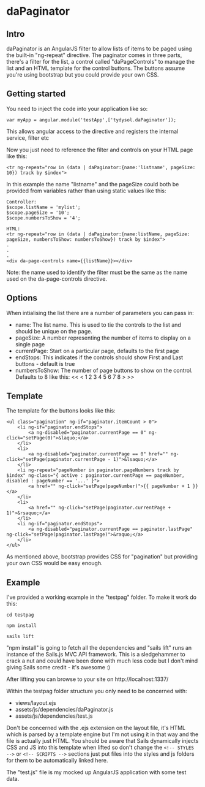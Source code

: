# daPaginator


## Intro

daPaginator is an AngularJS filter to allow lists of items to be paged using the built-in "ng-repeat" directive. The paginator comes
in three parts, there's a filter for the list, a control called "daPageControls" to manage the list and an HTML template for the 
control buttons.  The buttons assume you're using bootstrap but you could provide your own CSS.

## Getting started

You need to inject the code into your application like so:

```
var myApp = angular.module('testApp',['tydysol.daPaginator']);
```

This allows angular access to the directive and registers the internal service, filter etc

Now you just need to reference the filter and controls on your HTML page like this:

```
<tr ng-repeat="row in (data | daPaginator:{name:'listname', pageSize: 10}) track by $index">

```

In this example the name "listname" and the pageSize could both be provided from variables rather than using static values like this:


```
Controller:
$scope.listName = 'mylist';
$scope.pageSize = '10';
$scope.numbersToShow = '4';

HTML:
<tr ng-repeat="row in (data | daPaginator:{name:listName, pageSize: pageSize, numbersToShow: numbersToShow}) track by $index">
.
.
.
<div da-page-controls name={{listName}}></div>
```
Note: the name used to identify the filter must be the same as the name used on the da-page-controls directive.


## Options

When intialising the list there are a number of parameters you can pass in:

* name:             The list name. This is used to tie the controls to the list and should be unique on the page.
* pageSize:         A number representing the number of items to display on a single page
* currentPage:      Start on a particular page, defaults to the first page
* endStops:         This indicates if the controls should show First and Last buttons - default is true
* numbersToShow:    The number of page buttons to show on the control. Defaults to 8 like this: << < 1 2 3 4 5 6 7 8 > >>



## Template

The template for the buttons looks like this:
```
<ul class="pagination" ng-if="paginator.itemCount > 0">
    <li ng-if="paginator.endStops">
        <a ng-disabled="paginator.currentPage == 0" ng-click="setPage(0)">&laquo;</a>
    </li>
    <li>
        <a ng-disabled="paginator.currentPage == 0" href="" ng-click="setPage(paginator.currentPage - 1)">&lsaquo;</a>
    </li>
    <li ng-repeat="pageNumber in paginator.pageNumbers track by $index" ng-class="{ active : paginator.currentPage == pageNumber, disabled : pageNumber == '...' }">
        <a href="" ng-click="setPage(pageNumber)">{{ pageNumber + 1 }}</a>
    </li>
    <li>
        <a href="" ng-click="setPage(paginator.currentPage + 1)">&rsaquo;</a>
    </li>
    <li ng-if="paginator.endStops">
        <a ng-disabled="paginator.currentPage == paginator.lastPage" ng-click="setPage(paginator.lastPage)">&raquo;</a>
    </li>
</ul>
```
As mentioned above, bootstrap provides CSS for "pagination" but providing your own CSS would be easy enough.


## Example
I've provided a working example in the "testpag" folder.  To make it work do this:
```
cd testpag

npm install

sails lift
```

"npm install" is going to fetch all the dependencies and "sails lift" runs an instance of the Sails.js MVC API framework.  This is a 
sledgehammer to crack a nut and could have been done with much less code but I don't mind giving Sails some credit - it's awesome :)


After lifting you can browse to your site on http://localhost:1337/

Within the testpag folder structure you only need to be concerned with:

* views/layout.ejs
* assets/js/dependencies/daPaginator.js
* assets/js/dependencies/test.js

Don't be concerned with the .ejs extension on the layout file, it's HTML which is parsed by a template engine but I'm not using it in that way
and the file is actually just HTML. You should be aware that Sails dynamically injects CSS and JS into this template when lifted so don't
change the `<!-- STYLES -->` or `<!-- SCRIPTS -->` sections just put files into the styles and js folders for them to be automatically linked here.

The "test.js" file is my mocked up AngularJS application with some test data. 